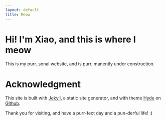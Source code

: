 ```yaml
---
layout: default
title: Meow
---
```


# Hi! I'm Xiao, and this is where I meow

This is my purr..sonal website, and is purr..manently under construction.

# Acknowledgment

This site is built with [Jekyll][jekyll], a static site generator, and with theme [Hyde][hyde] on [Github][github].

Thank you for visiting, and have a purr-fect day and a pun-derful life! :)


[jekyll]:        http://jekyllrb.com/
[hyde]:          http://hyde.getpoole.com/
[github]:		 https://github.com/xiaomeow





